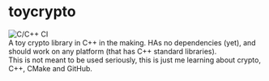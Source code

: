# toycrypto
![C/C++ CI](https://github.com/cytesys/toycrypto/workflows/C/C++%20CI/badge.svg?branch=master)\
A toy crypto library in C++ in the making. HAs no dependencies (yet), and should work on any platform (that has C++ standard libraries).\
This is not meant to be used seriously, this is just me learning about crypto, C++, CMake and GitHub.
